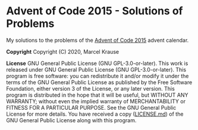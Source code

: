 # Advent of Code 2015 - Solutions of Problems

My solutions to the problems of the [Advent of Code 2015](https://adventofcode.com/2015) advent calendar.

**Copyright** Copyright (C) 2020, Marcel Krause

**License** GNU General Public License (GNU GPL-3.0-or-later). This work is released under GNU General Public License (GNU GPL-3.0-or-later). This program is free software: you can redistribute it and/or modify it under the terms of the GNU General Public License as published by the Free Software Foundation, either version 3 of the License, or any later version. This program is distributed in the hope that it will be useful, but WITHOUT ANY WARRANTY; without even the implied warranty of MERCHANTABILITY or FITNESS FOR A PARTICULAR PURPOSE. See the GNU General Public License for more details. You have received a copy ([LICENSE.md](LICENSE.md)) of the GNU General Public License along with this program.